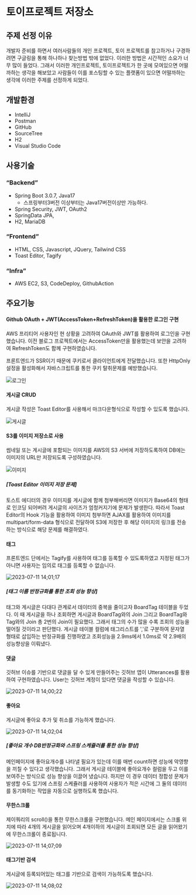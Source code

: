 # 토이프로젝트 저장소
## 주제 선정 이유

개발자 준비를 하면서 여러사람들의 개인 프로젝트, 토이 프로젝트를 참고하거나 구경하려면 구글링을 통해 하나하나 찾는방법 밖에 없었다. 이러한 방법은 시간적인 소요가 너무 많이 들었다. 그래서 이러한 개인프로젝트, 토이프로젝트가 한 곳에 모여있으면 어떨까하는 생각을 해보았고 사람들이 이를 포스팅할 수 있는 플랫폼이 있으면 어떨까하는 생각에 이러한 주제를 선정하게 되었다.

## 개발환경
- IntelliJ
-   Postman
-   GitHub
-   SourceTree
-   H2
-   Visual Studio Code

## 사용기술

### “Backend”

-   Spring Boot 3.0.7, Java17
    -   스프링부터3버전 이상부터는 Java17버전이상만 가능하다.
-   Spring Security, JWT, OAuth2
-   SpringData JPA,
-   H2, MariaDB

### “Frontend”

-   HTML, CSS, Javascript, JQuery, Tailwind CSS
-   Toast Editor, Tagify

### “Infra”

-   AWS EC2, S3, CodeDeploy, GithubAction
## 주요기능
#### Github OAuth + JWT(AccessToken+RefreshToken)을 활용한 로그인 구현
AWS 프리티어 사용자인 현 상황을 고려하여 OAuth와 JWT를 활용하여 로그인을 구현했습니다. 이전 블로그 프로젝트에서는 AccessToken만을 활용했는데 보안을 고려하여 RefreshToken도 함께 구현하였습니다.

프론트엔드가 SSR이기 때문에 쿠키로서 클라이언트에게 전달했습니다. 또한 HttpOnly 설정을 활성화해서 자바스크립트를 통한 쿠키 탈취문제를 예방했습니다.

![로그인](https://github.com/StartDeveloperKim/Developer-SmallRoom/assets/97887047/18a014ca-4463-4ba4-a0a3-c27b06e27264)


#### 게시글 CRUD
게시글 작성은 Toast Editor를 사용해서 마크다운형식으로 작성할 수 있도록 했습니다.

![게시글](https://github.com/StartDeveloperKim/Developer-SmallRoom/assets/97887047/d161245d-eae7-4681-ad8a-5ed219c31970)


#### S3를 이미지 저장소로 사용
썸네일 또는 게시글에 포함되는 이미지를 AWS의 S3 서버에 저장하도록하여 DB에는 이미지의 URL만 저장되도록 구성하였습니다.

![이미지](https://github.com/StartDeveloperKim/Developer-SmallRoom/assets/97887047/98f89a25-3c21-452e-abfa-e5ea9d948d15)

##### [Toast Editor 이미지 저장 문제]
토스트 에디터의 경우 이미지를 게시글에 함께 첨부해버리면 이미지가 Base64의 형태로 인코딩 되어버려 게시글의 사이즈가 엄청커지기에 문제가 발생한다.
따라서 Toast Editor의 Hook 기능을 활용하여 이미지 첨부하면 AJAX를 활용하여 이미지를 multipart/form-data 형식으로 전달하여 S3에 저장한 후 
해당 이미지의 링크를 전송하는 방식으로 해당 문제를 해결하였다.

#### 태그
프론트엔드 단에서는 Tagify를 사용하여 태그를 등록할 수 있도록하였고 지정된 태그가 아니면 사용자는 임의로 태그를 등록할 수 없습니다.

![2023-07-11 14;01;17](https://github.com/StartDeveloperKim/Developer-SmallRoom/assets/97887047/ec3a2fcd-114e-4974-bbe4-9335cb983386)


##### [태그 이름 반정규화를 통한 조회 성능 향상]
태그와 게시글은 다대다 관계로서 데이터의 중복을 줄이고자 BoardTag 테이블을 두었다. 이 때 게시글을 하나 조회하면 게시글과 BoardTag와의 Join
그리고 BoardTag와 Tag와의 Join 총 2번의 Join이 필요했다. 그래서 태그의 수가 많을 수록 조회의 성능을 떨어질 것이라고 판단했다.
게시글 테이블 컬럼에 태그리스트를 ','로 구분하여 문자열 형태로 삽입하는 반정규화를 진행하였고 조회성능을 2.9ms에서 1.0ms로 약 2.9배의 성능향상을 이뤄냈다.

#### 댓글
깃허브 이슈를 기반으로 댓글을 달 수 있게 만들어주는 깃허브 앱이 Utterances를 활용하여 구현하였습니다. User는 깃허브 계정이 있다면 댓글을 작성할 수 있습니다.

![2023-07-11 14;00;22](https://github.com/StartDeveloperKim/Developer-SmallRoom/assets/97887047/c07ead2d-a8c0-4285-9875-2f93f46adc6a)


#### 좋아요
게시글에 좋아요 추가 및 취소를 가능하게 했습니다. 

![2023-07-11 14;02;04](https://github.com/StartDeveloperKim/Developer-SmallRoom/assets/97887047/c19eb156-2eb8-4e43-a359-059d07fe4489)

##### [좋아요 개수 DB반정규화와 스프링 스케쥴러를 통한 성능 향상]
메인페이지에 좋아요개수를 나타낼 필요가 있는데 이를 매번 count하면 성능에 악영향을 끼칠 수 있다고 생각했습니다. 그래서 게시글 테이블에 좋아요개수 컬럼을 두고 이를 보여주는 방식으로 성능 향상을 이끌어 냈습니다. 하지만 이 경우 데이터 정합성 문제가 발생할 수도 있기에 스프링 스케쥴러를 사용하여 사용자가 적은 시간에 그 둘의 데이터를 동기화하는 작업을 자동으로 실행하도록 했습니다.

#### 무한스크롤
제이쿼리의 scroll()을 통한 무한스크롤을 구현했습니다. 메인 페이지에서는 스크롤 위치에 따라 4개의 게시글을 읽어오며 4개이하의 게시글이 조회되면 모든 글을 읽어왔기에 무한스크롤이 종료됩니다.

![2023-07-11 14;07;09](https://github.com/StartDeveloperKim/Developer-SmallRoom/assets/97887047/bec37e32-bffd-4c5f-a2b0-fc87e6582c8f)

#### 태그기반 검색
게시글에 등록되어있는 태그를 기반으로 검색이 가능하도록 했습니다.

![2023-07-11 14;08;02](https://github.com/StartDeveloperKim/Developer-SmallRoom/assets/97887047/70d50866-7fce-4c79-a8ad-9f2d8101a69e)


